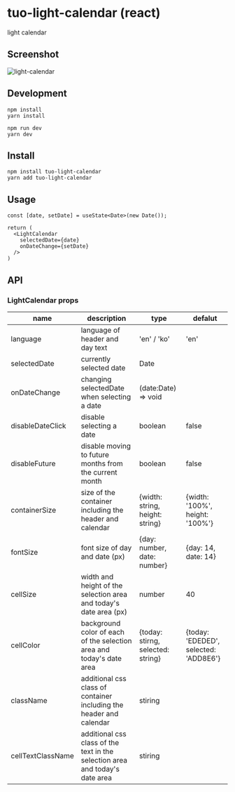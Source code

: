# tuo-light-calendar (react)
light calendar

## Screenshot
![light-calendar](https://github.com/tuo-dev/for-photo-storage/assets/137742986/ead52d60-dcdc-4b44-a840-3c33741b0e21)


## Development

```
npm install
yarn install

npm run dev
yarn dev
```

## Install

```
npm install tuo-light-calendar
yarn add tuo-light-calendar
```

## Usage

```
const [date, setDate] = useState<Date>(new Date());

return (
  <LightCalendar
    selectedDate={date}
    onDateChange={setDate}
  />
)
```

## API

### LightCalendar props

| name | description | type | defalut | 
| --- | --- | --- | --- |
| language | language of header and day text | 'en' / 'ko' | 'en' |
| selectedDate | currently selected date | Date | |
| onDateChange | changing selectedDate when selecting a date | (date:Date) => void | |
| disableDateClick | disable selecting a date | boolean | false |
| disableFuture | disable moving to future months from the current month | boolean | false |
| containerSize | size of the container including the header and calendar | {width: string, height: string} | {width: '100%', height: '100%'} |
| fontSize | font size of day and date (px) | {day: number, date: number} | {day: 14, date: 14} |
| cellSize | width and height of the selection area and today's date area (px) | number | 40 |
| cellColor | background color of each of the selection area and today's date area | {today: stirng, selected: string} | {today: 'EDEDED', selected: 'ADD8E6'} |
| className | additional css class of container including the header and calendar | stiring | |
| cellTextClassName | additional css class of the text in the selection area and today's date area | stiring | |
